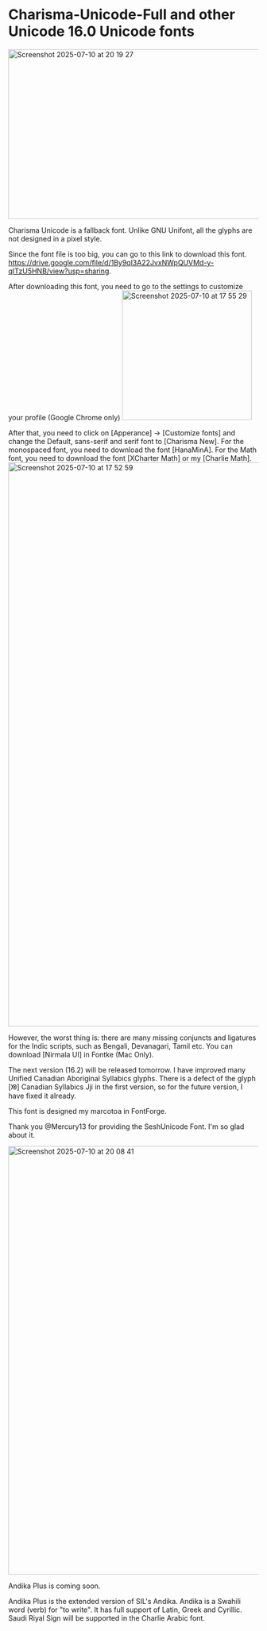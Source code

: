 # Charisma-Unicode-Full and other Unicode 16.0 Unicode fonts
<img width="669" height="342" alt="Screenshot 2025-07-10 at 20 19 27" src="https://github.com/user-attachments/assets/23c610a9-05cf-4483-99e1-649aa8de5ea2" />

Charisma Unicode is a fallback font. Unlike GNU Unifont, all the glyphs are not designed in a pixel style.

Since the font file is too big, you can go to this link to download this font.
https://drive.google.com/file/d/1By9ql3A22JvxNWpQUVMd-y-qITzU5HNB/view?usp=sharing.

After downloading this font, you need to go to the settings to customize your profile (Google Chrome only) 
<img width="261" alt="Screenshot 2025-07-10 at 17 55 29" src="https://github.com/user-attachments/assets/d9bed93b-fdff-48e8-a0ca-2275906fe5e6" />


After that, you need to click on [Apperance] -> [Customize fonts] and change the Default, sans-serif and serif font to [Charisma New]. For the monospaced font, you need to download the font [HanaMinA]. For the Math font, you need to download the font [XCharter Math] or my [Charlie Math]. <img width="1136" alt="Screenshot 2025-07-10 at 17 52 59" src="https://github.com/user-attachments/assets/bd47718f-74b2-427d-b743-6bb353840f36" />

However, the worst thing is: there are many missing conjuncts and ligatures for the Indic scripts, such as Bengali, Devanagari, Tamil etc. You can download [Nirmala UI] in Fontke (Mac Only).

The next version (16.2) will be released tomorrow. I have improved many Unified Canadian Aboriginal Syllabics glyphs. There is a defect of the glyph [ᘠ] Canadian Syllabics Jji in the first version, so for the future version, I have fixed it already.

This font is designed my marcotoa in FontForge.

Thank you @Mercury13 for providing the SeshUnicode Font. I'm so glad about it.


<img width="1439" height="863" alt="Screenshot 2025-07-10 at 20 08 41" src="https://github.com/user-attachments/assets/c5bb47cc-240a-43ed-8a64-57f689cb5ba2" />

Andika Plus is coming soon.

Andika Plus is the extended version of SIL's Andika. Andika is a Swahili word (verb) for "to write". It has full support of Latin, Greek and Cyrillic.
Saudi Riyal Sign will be supported in the Charlie Arabic font.
